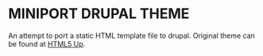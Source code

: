 MINIPORT DRUPAL THEME
===
An attempt to port a static HTML template file to drupal. Original theme can be found at [HTML5 Up](http://www.html5up.net/miniport).

